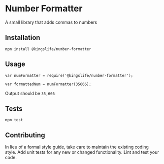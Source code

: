 Number Formatter
=========

A small library that adds commas to numbers

## Installation

  `npm install @kingslife/number-formatter`

## Usage

    var numFormatter = require('@kingslife/number-formatter');

    var formattedNum = numFormatter(35666);
  
  
  Output should be `35,666`


## Tests

  `npm test`

## Contributing

In lieu of a formal style guide, take care to maintain the existing coding style. Add unit tests for any new or changed functionality. Lint and test your code.